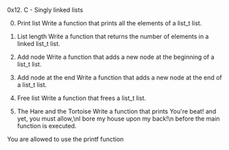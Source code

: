 0x12. C - Singly linked lists

0. Print list
Write a function that prints all the elements of a list_t list.

1. List length
Write a function that returns the number of elements in a linked list_t list.

2. Add node
Write a function that adds a new node at the beginning of a list_t list.

3. Add node at the end
Write a function that adds a new node at the end of a list_t list.

4. Free list
Write a function that frees a list_t list.

5. The Hare and the Tortoise
Write a function that prints You're beat! and yet, you must allow,\nI bore my house upon my back!\n before the main function is executed.

You are allowed to use the printf function
